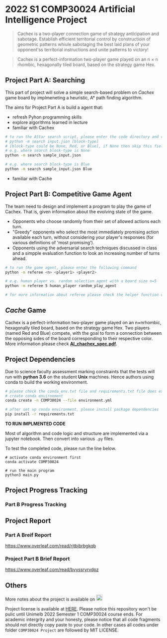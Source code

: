 # 2022 S1 COMP30024 Artificial Intelligence Project
> Cachex is a two-player connection game of strategy anticipation and sabotage. Establish efficient territorial control by constructioin of geometric patterns whiule sabotaging the best laid plans of your opponent'ss territorial instructions and unite patterns to victory!

> Cachex is a perfect-information two-player game played on an n × n rhombic, hexagonally tiled board, based on the strategy game Hex.

## Project Part A: Searching

This part of project will solve a simple search-based problem on _Cachex_ game board by implmeneting a heuristic, A\* path finding algorithm.

The aims for Project Part A is build a agent that:

- refresh Pyhon programming skills
- explore algorithms learned in lecture
- familiar with Cachex

```bash
# to run the AStar search script, please enter the code directory and run the following command
# python -m search input.json [block-type]
# [block-type could be None, Red, or Blue], if None then skip this field
# e.g. where search block-type is None
python -m search sample_input.json 

# e.g. where search block-type is Blue
python -m search sample_input.json Blue
```

- familiar with Cache

## Project Part B: Competitive Game Agent

The team need to design and implement a program to play the game of Cachex. That is, given information about the evolving state of the game.
- Opponents who choose randomly from their set of allowed actions each turn.
- "Greedy" opponents who select the most immediately promising action available each turn, without considering your player's responses (for various definitions of 'most promising').
- Opponents using the adversarial search techniques discussed in class and a simpple evaluation function to look an increasing number of turns ahead.

```bash
# to run the game agent, please enter the following command
python -m referee <n> <player1> <player2>

# e.g. human player vs. random selection agent with a board size n=5
python -m referee 5 human_player random_play_agent

# for more information about referee please check the helper function via -h or --help
```

## _Cache_ Game

Cachex is a perfect-information two-player game played on an n×nrhombic, hexagonally tiled board, based on the strategy game Hex. Two players (named Red and Blue) compete, with the goal to form a connection between the opposing sides of the board corresponding to their respective color. More information please check **[AI_chachex_spec.pdf]("https://github.com/chuangyu-hscy/legendary-succotash/blob/master/COMP30024%20Project/COMP30024%20Project%20Part%20A/specification/AI_cachex_spec.pdf")**.

## Project Dependencies

Due to science faculty assessment marking constraints that the tests will run with **python 3.6** on the student **Unix** machines.
Hence authors using conda to build the working environment.

```bash
# please check the conda_env.txt file and requirements.txt file does exist
# create conda environment
conda create -n COMP30024 --file environment.yml

# after set up conda environment, please install package dependencies
pip install -r requirements.txt
```

**TO RUN IMPLMENTED CODE**

Most of algorithm and code logic and structure are implemented via a jupyter notebook. Then convert into various `.py` files.

To test the completed code, please run the line below.

```
# activate conda environment first
conda activate COMP30024

# run the main program
python3 main.py
```

## Project Progress Tracking
<!-- ### Part A Progress Tracking

- [x] Find a group partner [@EcZww](https://github.com/EcZww)
- [x] Understand A\* heuristic algorithm
- [x] Path finding strategy design
- [x] Code tasks
- [x] Report writing
- [x] Complete states check
- [x] Final Code & Report Submission -->

### Part B Progress Tracking

## Project Report
### Part A Breif Report

https://www.overleaf.com/read/rjtbjbrbgkqb

### Project Part B Brief Report

https://www.overleaf.com/read/bvyssryrvdpz

## Others

<p>More notes about the project is available on <a href='https://www.notion.so/huangsunchuangyu/Project-Part-A-97ad43542a9a42d39433a14d834102f8'><img height=20 src="https://img.shields.io/badge/Notion-000000?style=for-the-badge&logo=notion&logoColor=white" alt='notion'></a></p>

Project license is available at [HERE](https://github.com/chuangyu-hscy/legendary-succotash/blob/master/COMP30024%20Project/LICENSE). Please notice this repository won't be pulic until Unimelb 2022 Semester 1 COMP30024 course ends. For academic intergrity and your honesty, please notice that all code fragments should not directly copy paste to your code. In other cases all codes under folder `COMP30024 Project` are followed by MIT LICENSE.
